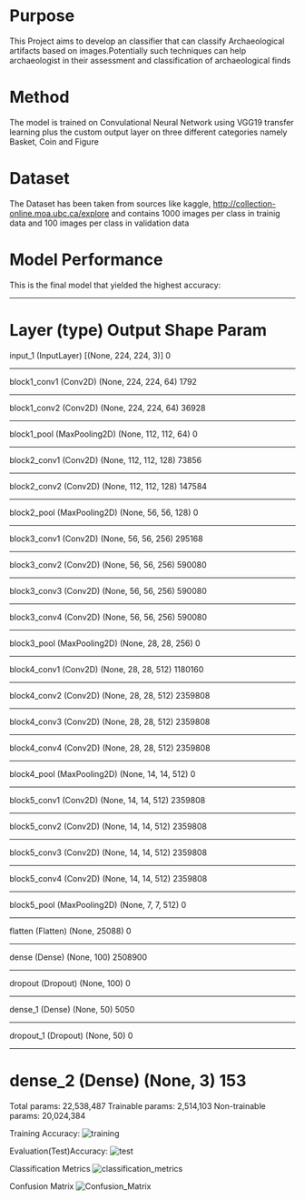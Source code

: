 # Purpose
This Project aims to develop an classifier that can classify Archaeological artifacts based on images.Potentially such techniques  can help archaeologist in their assessment and classification of archaeological finds

# Method
The model is trained on Convulational Neural Network using VGG19 transfer learning plus the custom output layer on three different categories namely Basket, Coin and Figure 

# Dataset
The Dataset has been taken from sources like kaggle, http://collection-online.moa.ubc.ca/explore and contains 1000 images per class in trainig data and 100 images per class in validation data

# Model Performance 
This is the final model that yielded the highest accuracy:
_________________________________________________________________
Layer (type)                 Output Shape              Param   
=================================================================
input_1 (InputLayer)         [(None, 224, 224, 3)]     0         
_________________________________________________________________
block1_conv1 (Conv2D)        (None, 224, 224, 64)      1792      
_________________________________________________________________
block1_conv2 (Conv2D)        (None, 224, 224, 64)      36928     
_________________________________________________________________
block1_pool (MaxPooling2D)   (None, 112, 112, 64)      0         
_________________________________________________________________
block2_conv1 (Conv2D)        (None, 112, 112, 128)     73856     
_________________________________________________________________
block2_conv2 (Conv2D)        (None, 112, 112, 128)     147584    
_________________________________________________________________
block2_pool (MaxPooling2D)   (None, 56, 56, 128)       0         
_________________________________________________________________
block3_conv1 (Conv2D)        (None, 56, 56, 256)       295168    
_________________________________________________________________
block3_conv2 (Conv2D)        (None, 56, 56, 256)       590080    
_________________________________________________________________
block3_conv3 (Conv2D)        (None, 56, 56, 256)       590080    
_________________________________________________________________
block3_conv4 (Conv2D)        (None, 56, 56, 256)       590080    
_________________________________________________________________
block3_pool (MaxPooling2D)   (None, 28, 28, 256)       0         
_________________________________________________________________
block4_conv1 (Conv2D)        (None, 28, 28, 512)       1180160   
_________________________________________________________________
block4_conv2 (Conv2D)        (None, 28, 28, 512)       2359808   
_________________________________________________________________
block4_conv3 (Conv2D)        (None, 28, 28, 512)       2359808   
_________________________________________________________________
block4_conv4 (Conv2D)        (None, 28, 28, 512)       2359808   
_________________________________________________________________
block4_pool (MaxPooling2D)   (None, 14, 14, 512)       0         
_________________________________________________________________
block5_conv1 (Conv2D)        (None, 14, 14, 512)       2359808   
_________________________________________________________________
block5_conv2 (Conv2D)        (None, 14, 14, 512)       2359808   
_________________________________________________________________
block5_conv3 (Conv2D)        (None, 14, 14, 512)       2359808   
_________________________________________________________________
block5_conv4 (Conv2D)        (None, 14, 14, 512)       2359808   
_________________________________________________________________
block5_pool (MaxPooling2D)   (None, 7, 7, 512)         0         
_________________________________________________________________
flatten (Flatten)            (None, 25088)             0         
_________________________________________________________________
dense (Dense)                (None, 100)               2508900   
_________________________________________________________________
dropout (Dropout)            (None, 100)               0         
_________________________________________________________________
dense_1 (Dense)              (None, 50)                5050      
_________________________________________________________________
dropout_1 (Dropout)          (None, 50)                0         
_________________________________________________________________
dense_2 (Dense)              (None, 3)                 153       
=================================================================
Total params: 22,538,487
Trainable params: 2,514,103
Non-trainable params: 20,024,384

Training Accuracy:
![training](https://user-images.githubusercontent.com/47889475/98120608-2d7d0480-1ed4-11eb-8874-8b6b7d736ff2.JPG)

Evaluation(Test)Accuracy:
![test](https://user-images.githubusercontent.com/47889475/98120623-31108b80-1ed4-11eb-88df-66043eed9883.JPG)

Classification Metrics
![classification_metrics](https://user-images.githubusercontent.com/47889475/98120635-34a41280-1ed4-11eb-98c9-c01bc084365b.JPG)

Confusion Matrix
![Confusion_Matrix](https://user-images.githubusercontent.com/47889475/98120642-37066c80-1ed4-11eb-974c-e03311bb670f.JPG)




